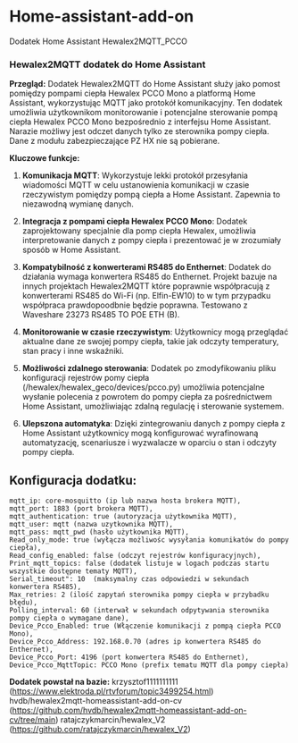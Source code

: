 # Home-assistant-add-on
Dodatek Home Assistant Hewalex2MQTT_PCCO

### Hewalex2MQTT dodatek do Home Assistant

**Przegląd:**
Dodatek Hewalex2MQTT do Home Assistant służy jako pomost pomiędzy pompami ciepła Hewalex PCCO Mono a platformą Home Assistant, wykorzystując MQTT jako protokół komunikacyjny. Ten dodatek umożliwia użytkownikom monitorowanie i potencjalne sterowanie pompą ciepła Hewalex PCCO Mono bezpośrednio z interfejsu Home Assistant. Narazie możliwy jest odczet danych tylko ze sterownika pompy ciepła. Dane z modułu zabezpieczające PZ HX nie są pobierane.

**Kluczowe funkcje:**

1. **Komunikacja MQTT**: Wykorzystuje lekki protokół przesyłania wiadomości MQTT w celu ustanowienia komunikacji w czasie rzeczywistym pomiędzy pompą ciepła a Home Assistant. Zapewnia to niezawodną wymianę danych.
  
2. **Integracja z pompami ciepła Hewalex PCCO Mono**: Dodatek zaprojektowany specjalnie dla pomp ciepła Hewalex, umożliwia interpretowanie danych z pompy ciepła i prezentować je w zrozumiały sposób w Home Assistant.
  
3. **Kompatybilność z konwerterami RS485 do Enthernet**: Dodatek do działania wymaga konwertera RS485 do Enthernet. Projekt bazuje na innych projektach Hewalex2MQTT które poprawnie współpracują z konwerterami RS485 do Wi-Fi (np. Elfin-EW10) to w tym przypadku współpraca prawdopoodbnie będzie poprawna. Testowano z Waveshare 23273 RS485 TO POE ETH (B).
  
4. **Monitorowanie w czasie rzeczywistym**: Użytkownicy mogą przeglądać aktualne dane ze swojej pompy ciepła, takie jak odczyty temperatury, stan pracy i inne wskaźniki.
  
5. **Możliwości zdalnego sterowania**: Dodatek po zmodyfikowaniu pliku konfiguracji rejestrów pomy ciepła (/hewalex/hewalex_geco/devices/pcco.py) umożliwia potencjalne wysłanie polecenia z powrotem do pompy ciepła za pośrednictwem Home Assistant, umożliwiając zdalną regulację i sterowanie systemem.
  
6. **Ulepszona automatyka**: Dzięki zintegrowaniu danych z pompy ciepła z Home Assistant użytkownicy mogą konfigurować wyrafinowaną automatyzację, scenariusze i wyzwalacze w oparciu o stan i odczyty pompy ciepła.

## Konfiguracja dodatku:
```
mqtt_ip: core-mosquitto (ip lub nazwa hosta brokera MQTT),
mqtt_port: 1883 (port brokera MQTT),
mqtt_authentication: true (autoryzacja użytkownika MQTT),
mqtt_user: mqtt (nazwa uzytkownika MQTT),
mqtt_pass: mqtt_pwd (hasło użytkownika MQTT),
Read_only_mode: true (wyłącza możliwośc wysyłania komunikatów do pompy ciepła),
Read_config_enabled: false (odczyt rejestrów konfiguracyjnych),
Print_mqtt_topics: false (dodatek listuje w logach podczas startu wszystkie dostępne tematy MQTT),
Serial_timeout": 10  (maksymalny czas odpowiedzi w sekundach konwertera RS485),
Max_retries: 2 (ilość zapytań sterownika pompy ciepła w przybadku błędu),
Polling_interval: 60 (interwał w sekundach odpytywania sterownika pompy ciepła o wymagane dane),
Device_Pcco_Enabled: true (Włączenie komunikacji z pompą ciepła PCCO Mono),
Device_Pcco_Address: 192.168.0.70 (adres ip konwertera RS485 do Enthernet),
Device_Pcco_Port: 4196 (port konwertera RS485 do Enthernet),
Device_Pcco_MqttTopic: PCCO Mono (prefix tematu MQTT dla pompy ciepła)
```

**Dodatek powstał na bazie:**
krzysztof1111111111 (https://www.elektroda.pl/rtvforum/topic3499254.html)
hvdb/hewalex2mqtt-homeassistant-add-on-cv (https://github.com/hvdb/hewalex2mqtt-homeassistant-add-on-cv/tree/main)
ratajczykmarcin/hewalex_V2 (https://github.com/ratajczykmarcin/hewalex_V2)

